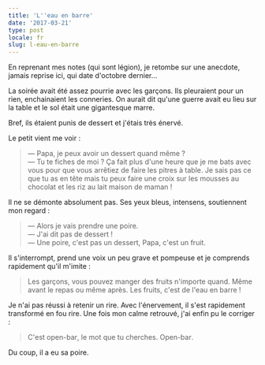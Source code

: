 ```yaml
---
title: 'L''eau en barre'
date: '2017-03-21'
type: post
locale: fr
slug: l-eau-en-barre
---
```


En reprenant mes notes (qui sont légion), je retombe sur une anecdote, jamais reprise ici, qui date d'octobre dernier…

La soirée avait été assez pourrie avec les garçons. Ils pleuraient pour un rien, enchainaient les conneries. On aurait dit qu'une guerre avait eu lieu sur la table et le sol était une gigantesque marre.

Bref, ils étaient punis de dessert et j'étais très énervé.

Le petit vient me voir :

> — Papa, je peux avoir un dessert quand même ?  
> — Tu te fiches de moi ? Ça fait plus d'une heure que je me bats avec vous pour que vous arrêtiez de faire les pitres à table. Je sais pas ce que tu as en tête mais tu peux faire une croix sur les mousses au chocolat et les riz au lait maison de maman !

Il ne se démonte absolument pas. Ses yeux bleus, intensens, soutiennent mon regard :

> — Alors je vais prendre une poire.  
> — J'ai dit pas de dessert !  
> — Une poire, c'est pas un dessert, Papa, c'est un fruit.

Il s'interrompt, prend une voix un peu grave et pompeuse et je comprends rapidement qu'il m'imite :

> Les garçons, vous pouvez manger des fruits n'importe quand. Même avant le repas ou même après. Les fruits, c'est de l'eau en barre !

Je n'ai pas réussi à retenir un rire. Avec l'énervement, il s'est rapidement transformé en fou rire. Une fois mon calme retrouvé, j'ai enfin pu le corriger :

> C'est <span lang="en">open-bar</span>, le mot que tu cherches. <span lang="en">Open-bar</span>.

Du coup, il a eu sa poire.
